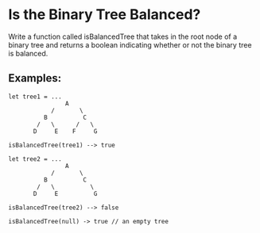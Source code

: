 # Is the Binary Tree Balanced?

Write a function called isBalancedTree that takes in the root node
of a binary tree and returns a boolean indicating whether or not the
binary tree is balanced.

## Examples:

```
let tree1 = ...
                A
            /       \
          B          C
        /   \      /   \
       D     E    F     G
```

```
isBalancedTree(tree1) --> true
```

```
let tree2 = ...
                A
            /       \
          B          C
        /   \          \
       D     E          G
```

```
isBalancedTree(tree2) --> false

isBalancedTree(null) -> true // an empty tree
```
